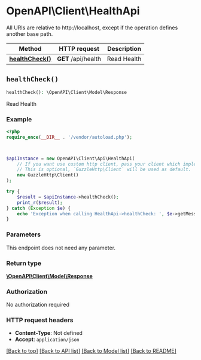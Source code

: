 # OpenAPI\Client\HealthApi

All URIs are relative to http://localhost, except if the operation defines another base path.

| Method | HTTP request | Description |
| ------------- | ------------- | ------------- |
| [**healthCheck()**](HealthApi.md#healthCheck) | **GET** /api/health | Read Health |


## `healthCheck()`

```php
healthCheck(): \OpenAPI\Client\Model\Response
```

Read Health

### Example

```php
<?php
require_once(__DIR__ . '/vendor/autoload.php');



$apiInstance = new OpenAPI\Client\Api\HealthApi(
    // If you want use custom http client, pass your client which implements `GuzzleHttp\ClientInterface`.
    // This is optional, `GuzzleHttp\Client` will be used as default.
    new GuzzleHttp\Client()
);

try {
    $result = $apiInstance->healthCheck();
    print_r($result);
} catch (Exception $e) {
    echo 'Exception when calling HealthApi->healthCheck: ', $e->getMessage(), PHP_EOL;
}
```

### Parameters

This endpoint does not need any parameter.

### Return type

[**\OpenAPI\Client\Model\Response**](../Model/Response.md)

### Authorization

No authorization required

### HTTP request headers

- **Content-Type**: Not defined
- **Accept**: `application/json`

[[Back to top]](#) [[Back to API list]](../../README.md#endpoints)
[[Back to Model list]](../../README.md#models)
[[Back to README]](../../README.md)
